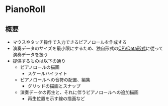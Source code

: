 # PianoRoll

## 概要

- マウスやタッチ操作で入力できるピアノロールを作成する
- 演奏データのサイズを最小限にするため、独自形式の[CPVData形式](./cpvdata.md)に従って演奏データを扱う
- 提供するものは以下の通り
  - ピアノロールの描画
    - スケールハイライト
  - ピアノロールへの音符の配置、編集
    - グリッドの描画とスナップ
  - 演奏データの再生と、それに伴うピアノロールへの追加描画
    - 再生位置を示す線の描画など
